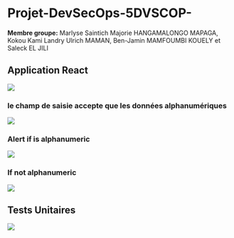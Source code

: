 # Projet-DevSecOps-5DVSCOP-

**Membre groupe:**
Marlyse Saintich Majorie HANGAMALONGO MAPAGA,
Kokou Kami Landry Ulrich MAMAN,
Ben-Jamin MAMFOUMBI KOUELY et
Saleck EL JILI

## Application React

![](https://i.imgur.com/wTZ3pnO.png)

### le champ de saisie accepte que les données alphanumériques

![](https://i.imgur.com/dIPJ1Ds.png)

### Alert if is alphanumeric

![](https://i.imgur.com/mfkzizJ.png)

### If not alphanumeric

![](https://i.imgur.com/lzaXkyw.png)

## Tests Unitaires

![](https://i.imgur.com/lWnuEa2.png)
